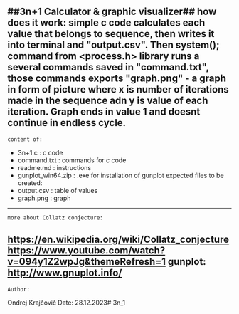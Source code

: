 ##3n+1 Calculator & graphic visualizer##
    how does it work:
simple c code calculates each value that belongs to sequence, then writes it into terminal and "output.csv".
Then system(); command from <process.h> library runs a several commands saved in "command.txt", those commands exports "graph.png" - a graph in form of picture where x is number of iterations made in the sequence adn y is value of each iteration. Graph ends in value 1 and doesnt continue in endless cycle.
-------------
    content of:
 - 3n+1.c               : c code
 - command.txt          : commands for c code
 - readme.md            : instructions
 - gunplot_win64.zip    : .exe for installation of gunplot
    expected files to be created:
 - output.csv           : table of values
 - graph.png            : graph
-------------
    more about Collatz conjecture:
https://en.wikipedia.org/wiki/Collatz_conjecture
https://www.youtube.com/watch?v=094y1Z2wpJg&themeRefresh=1
    gunplot:
http://www.gnuplot.info/
-------------
    Author:
Ondrej Krajčovič
    Date:
28.12.2023# 3n_1
